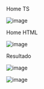 Home TS

![image](https://github.com/user-attachments/assets/1702938b-3af3-4192-b715-4f922015f26b)

Home HTML

![image](https://github.com/user-attachments/assets/cc601fb6-afc1-4883-9d97-61d770be7605)

Resultado

![image](https://github.com/user-attachments/assets/11aa2579-89e4-4c38-82c3-5c44323c284c)

![image](https://github.com/user-attachments/assets/c560b55d-386f-4558-9a74-5e8c2dbd0887)

